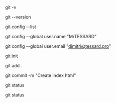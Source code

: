 git -v

git --version

git config --list

git config --global user.name "MrTESSARD"

git config --global user.email "dimitri@tessard.pro"

git init

git add .

git commit -m "Create index html"

git status

git status